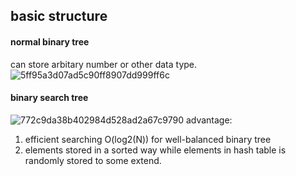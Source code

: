 ## basic structure 
#### normal binary tree
can store arbitary number or other data type. 
![5ff95a3d07ad5c90ff8907dd999ff6c](https://user-images.githubusercontent.com/90355504/137624834-e3b73875-4f4b-469f-aedd-b0fa54e91678.png)
#### binary search tree 
![772c9da38b402984d528ad2a67c9790](https://user-images.githubusercontent.com/90355504/137624908-372ff868-7ac0-422c-b299-4037da4dc7a4.png)
advantage: 
1. efficient searching O(log2(N)) for well-balanced binary tree
2. elements stored in a sorted way while elements in hash table is randomly stored to some extend. 
